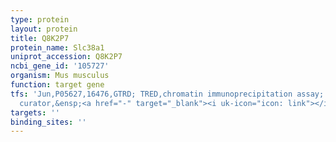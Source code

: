 ```yaml
---
type: protein
layout: protein
title: Q8K2P7
protein_name: Slc38a1
uniprot_accession: Q8K2P7
ncbi_gene_id: '105727'
organism: Mus musculus
function: target gene
tfs: 'Jun,P05627,16476,GTRD; TRED,chromatin immunoprecipitation assay; inferred by
  curator,&ensp;<a href="-" target="_blank"><i uk-icon="icon: link"></i>Pubmed</a>'
targets: ''
binding_sites: ''
---
```

